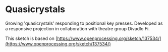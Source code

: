 # Quasicrystals

Growing 'quasicrystals' responding to positional key presses.
Developed as a responsive projection in collaboration with theatre group Divadlo Fi.

This sketch is based on [https://www.openprocessing.org/sketch/137534/](https://www.openprocessing.org/sketch/137534/)
